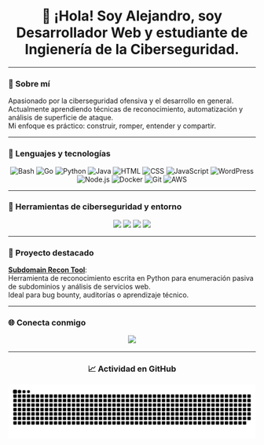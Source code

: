 <h1 align="center">👋 ¡Hola! Soy Alejandro, soy Desarrollador Web y estudiante de Ingienería de la Ciberseguridad.</h1>

---

### 🧠 Sobre mí

Apasionado por la ciberseguridad ofensiva y el desarrollo en general.  
Actualmente aprendiendo técnicas de reconocimiento, automatización y análisis de superficie de ataque.  
Mi enfoque es práctico: construir, romper, entender y compartir.

---

### 🧱 Lenguajes y tecnologías

<div align="center">
  <img src="https://skillicons.dev/icons?i=bash" height="60" alt="Bash" />
  <img src="https://skillicons.dev/icons?i=go" height="60" alt="Go" />
  <img src="https://skillicons.dev/icons?i=py" height="60" alt="Python" />
  <img src="https://skillicons.dev/icons?i=java" height="60" alt="Java" />
  <img src="https://skillicons.dev/icons?i=html" height="60" alt="HTML" />
  <img src="https://skillicons.dev/icons?i=css" height="60" alt="CSS" />
  <img src="https://skillicons.dev/icons?i=javascript" height="60" alt="JavaScript" />
  <img src="https://skillicons.dev/icons?i=wordpress" height="60" alt="WordPress" />
  <img src="https://skillicons.dev/icons?i=nodejs" height="60" alt="Node.js" />
  <img src="https://skillicons.dev/icons?i=docker" height="60" alt="Docker" />
  <img src="https://skillicons.dev/icons?i=git" height="60" alt="Git" />
  <img src="https://skillicons.dev/icons?i=aws" height="60" alt="AWS" />
</div>

---

### 🔐 Herramientas de ciberseguridad y entorno

<div align="center">
  <img src="https://img.shields.io/badge/Nmap-Network%20Scanner-blue?style=for-the-badge" height="32" />
  <img src="https://img.shields.io/badge/BurpSuite-Tool-red?style=for-the-badge&logoColor=white" height="32" />
  <img src="https://img.shields.io/badge/Parrot%20OS-Hacking-gray?style=for-the-badge&logo=linux&logoColor=white" height="32" />
  <img src="https://img.shields.io/badge/CMD%20%7C%20Terminal-black?style=for-the-badge&logo=windows&logoColor=white" height="32" />
</div>



---

### 🔎 Proyecto destacado

[**Subdomain Recon Tool**](https://github.com/inknot8x-sudo/subdomain-recon):  
Herramienta de reconocimiento escrita en Python para enumeración pasiva de subdominios y análisis de servicios web.  
Ideal para bug bounty, auditorías o aprendizaje técnico.

---

### 🌐 Conecta conmigo

<div align="center">
  <a href="www.linkedin.com/in/alejandro-martinez-begines-2884a029b">
    <img src="https://img.shields.io/static/v1?message=LinkedIn&logo=linkedin&label=&color=0077B5&logoColor=white&labelColor=&style=for-the-badge" height="25" />
  </a>

---

### 📈 Actividad en GitHub

<picture>
  <source media="(prefers-color-scheme: dark)" srcset="https://raw.githubusercontent.com/Platane/snk/output/github-contribution-grid-snake-dark.svg">
  <source media="(prefers-color-scheme: light)" srcset="https://raw.githubusercontent.com/Platane/snk/output/github-contribution-grid-snake.svg">
  <img alt="contribution graph" src="https://raw.githubusercontent.com/Platane/snk/output/github-contribution-grid-snake.svg">
</picture>
